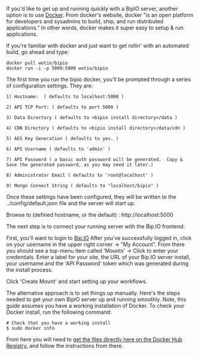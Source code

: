 If you'd like to get up and running quickly with a BipIO server, another option is to use [Docker](https://www.docker.com/whatisdocker/).   From docker's website, docker "is an open platform for developers and sysadmins to build, ship, and run distributed applications."   In other words, docker makes it super easy to setup & run applications.

If you're familiar with docker and just want to get rollin' with an automated build, go ahead and type:
    
    docker pull wotio/bipio
    docker run -i -p 5000:5000 wotio/bipio


The first time you run the bipio docker, you'll be prompted through a series of configuration settings.  They are:

    1) Hostname:  ( defaults to localhost:5000 )

    2) API TCP Port: ( defaults to port 5000 )

    3) Data Directory ( defaults to <bipio install directory>/data )

    4) CDN Directory ( defaults to <bipio install directory>/data/cdn )

    5) AES Key Generation ( defaults to yes. )

    6) API Username ( defaults to 'admin' )

    7) API Password ( a basic auth password will be generated.  Copy & Save the generated password, as you may need it later.)

    8) Administrator Email ( defaults to 'root@localhost' )

    9) Mongo Connect String ( defaults to "localhost/bipio" )

Once these settings have been configured, they will be written to the ../config/default.json file and the server will start up.

Browse to (defined hostname, or the default) : 
    http://localhost:5000


The next step is to connect your running server with the Bip.IO frontend:

First, you'll want to login to [Bip.IO](http://www.bip.io)
After you've successfully logged in, click on your username in the upper right corner -> "My Account".
From there you should see a top-menu item called 'Mounts' -> Click to enter your credentials.
Enter a label for your site, the URL of your Bip.IO server install, your username and the 'API Password' token which was generated during the install process. 

Click 'Create Mount' and start setting up your workflows.




The alternative approach is to set things up manually.
Here's the steps needed to get your own BipIO server up and running smoothly.  Note, this guide assumes you have a working installation of Docker. To check your Docker install, run the following command:

    # Check that you have a working install
    $ sudo docker info

From here you will need to [get the files directly here on the Docker Hub Registry.](https://registry.hub.docker.com/u/wotio/bipio/)  and follow the instructions from there.
